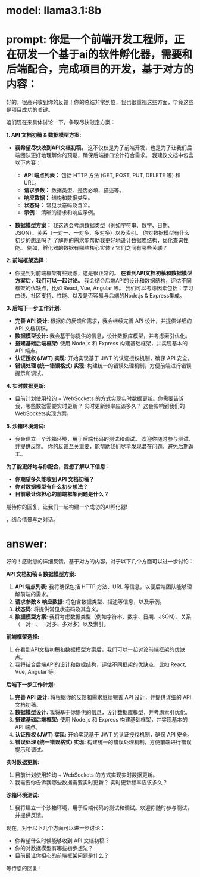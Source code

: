 # model: llama3.1:8b
# prompt: 你是一个前端开发工程师，正在研发一个基于ai的软件孵化器，需要和后端配合，完成项目的开发，基于对方的内容：
好的，很高兴收到你的反馈！你的总结非常到位，我也很重视这些方面，毕竟这些是项目成功的关键。

咱们现在来具体讨论一下，争取尽快敲定方案：

**1. API 文档初稿 & 数据模型方案:**

*   **我希望尽快收到API文档初稿。**  这不仅仅是为了前端开发，也是为了让我们后端团队更好地理解你的预期，确保后端接口设计符合需求。 我建议文档中包含以下内容：
    *   **API 端点列表：** 包括 HTTP 方法 (GET, POST, PUT, DELETE 等) 和 URL。
    *   **请求参数：** 数据类型、是否必填、描述等。
    *   **响应数据：** 结构和数据类型。
    *   **状态码：**  常见状态码及含义。
    *   **示例：**  清晰的请求和响应示例。

*   **数据模型方案：**  我这边会考虑数据类型（例如字符串、数字、日期、JSON）、关系（一对一、一对多、多对多）以及索引。  你对数据模型有什么初步的想法吗？ 了解你的需求能帮助我更好地设计数据库结构，优化查询性能。  例如，孵化器的数据有哪些核心实体？它们之间有哪些关联？

**2. 前端框架选择：**

*   你提到对前端框架有些疑虑，这是很正常的。  **在看到API文档初稿和数据模型方案后，我们可以一起讨论。**  我会结合后端API的设计和数据结构，评估不同框架的优缺点，比如 React, Vue, Angular 等。  我们可以考虑因素包括：学习曲线、社区支持、性能、以及是否容易与后端的Node.js & Express集成。

**3. 后端下一步工作计划:**

*   **完善 API 设计:** 根据你的反馈和需求，我会继续完善 API 设计，并提供详细的 API 文档初稿。
*   **数据模型设计:**  我会基于你提供的信息，设计数据库模型，并考虑索引优化。
*   **搭建基础后端框架:**  使用 Node.js 和 Express 构建基础框架，并实现基本的 API 端点。
*   **认证授权 (JWT) 实现:**  开始实现基于 JWT 的认证授权机制，确保 API 安全。
*   **错误处理 (统一错误格式) 实现:**  构建统一的错误处理机制，方便前端进行错误提示和调试。

**4. 实时数据更新:**

*   目前计划使用轮询 + WebSockets 的方式实现实时数据更新。你需要告诉我，哪些数据需要实时更新？ 实时更新频率应该多久？ 这会影响到我们的WebSockets实现方案。

**5. 沙箱环境测试:**

*   我会建立一个沙箱环境，用于后端代码的测试和调试。 欢迎你随时参与测试，并提供反馈。  你的反馈至关重要，能帮助我们尽早发现潜在问题，避免后期返工。

**为了能更好地与你配合，我想了解以下信息：**

*   **你期望多久能收到 API 文档初稿？**
*   **你对数据模型有什么初步想法？**
*   **目前最让你担心的前端框架问题是什么？**

期待你的回复，让我们一起构建一个成功的AI孵化器!

，结合情景与之对话。
# answer: 
 好的！感谢您的详细反馈。基于对方的内容，对于以下几个方面可以进一步讨论：

**API 文档初稿 & 数据模型方案:**

1.  **API 端点列表**: 我将确保包括 HTTP 方法、URL 等信息，以便后端团队能够理解前端的需求。
2.  **请求参数 & 响应数据**: 将包含数据类型、描述等信息，以及示例。
3.  **状态码**: 将提供常见状态码及其含义。
4.  **数据模型方案**: 我将考虑数据类型（例如字符串、数字、日期、JSON）、关系（一对一、一对多、多对多）以及索引。

**前端框架选择:**

1.  在看到API文档初稿和数据模型方案后，我们可以一起讨论前端框架的优缺点。
2.  我将结合后端API的设计和数据结构，评估不同框架的优缺点，比如 React, Vue, Angular 等。

**后端下一步工作计划:**

1.  **完善 API 设计:** 将根据你的反馈和需求继续完善 API 设计，并提供详细的 API 文档初稿。
2.  **数据模型设计:** 我将基于你提供的信息，设计数据库模型，并考虑索引优化。
3.  **搭建基础后端框架:** 使用 Node.js 和 Express 构建基础框架，并实现基本的 API 端点。
4.  **认证授权 (JWT) 实现:** 开始实现基于 JWT 的认证授权机制，确保 API 安全。
5.  **错误处理 (统一错误格式) 实现:** 构建统一的错误处理机制，方便前端进行错误提示和调试。

**实时数据更新:**

1.  目前计划使用轮询 + WebSockets 的方式实现实时数据更新。
2.  我需要你告诉我哪些数据需要实时更新？ 实时更新频率应该多久？

**沙箱环境测试:**

1.  我将建立一个沙箱环境，用于后端代码的测试和调试。欢迎你随时参与测试，并提供反馈。

现在，对于以下几个方面可以进一步讨论：

*   你希望什么时候能够收到 API 文档初稿？
*   你的对数据模型有哪些初步想法？
*   目前最让你担心的前端框架问题是什么？

等待您的回复！
